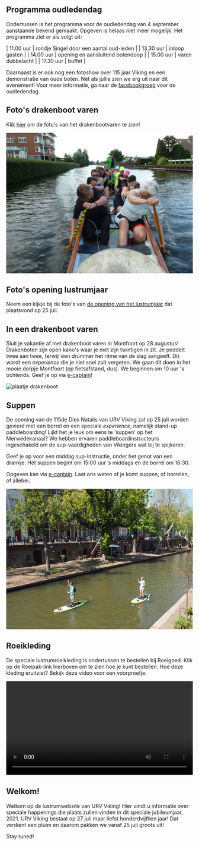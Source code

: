 ## Programma oudledendag

Ondertussen is het programma voor de oudledendag van 4 september aanstaande bekend gemaakt.  Opgeven is helaas niet meer mogelijk. Het programma ziet er als volgt uit:

| 11.00 uur | rondje Singel door een aantal oud-leden |
| 13.30 uur | inloop gasten |
| 14.00 uur | opening en aansluitend botendoop |
| 15.00 uur | varen dubbelacht |
| 17.30 uur | buffet |

Daarnaast is er ook nog een fotoshow over 115 jaar Viking en een demonstratie van oude boten. Net als jullie zien we erg uit naar dit evenement! Voor meer informatie, ga naar de [facebookgroep](https://www.facebook.com/groups/1443347109235746) voor de oudledendag. 

## Foto's drakenboot varen

Klik [hier](https://vikinglustrum.nl/fotos/#drakenbootvaren-28-augustus-2021) om de foto's van het drakenbootvaren te zien! 

![plaatje drakenboot](drakenboot.png)

## Foto's opening lustrumjaar

Neem een kijkje bij de foto's van [de opening van het lustrumjaar](https://vikinglustrum.nl/fotos/#suppen-25-juli-2021) dat plaatsvond op 25 juli.

## In een drakenboot varen

Sluit je vakantie af met drakenboot varen in Montfoort op 28 augustus! Drakenboten zijn open kano's waar je met zijn twintigen in zit. Je peddelt twee aan twee, terwijl een drummer het ritme van de slag aangeeft. Dit wordt een _experience_ die je niet snel zult vergeten. We gaan dit doen in het mooie dorpje Montfoort (op fietsafstand, dus).  We beginnen om 10 uur 's ochtends. Geef je op via [e-captain](https://viking-site.e-captain.nl/)!

![plaatje drakenboot](drakenboot.JPG)

## Suppen

De opening van de 115de Dies Natalis van URV Viking zal op 25 juli worden gevierd met een borrel en een speciale _experience_, namelijk stand-up paddleboarding!
Lijkt het je leuk om eens te 'suppen' op het Merwedekanaal? We hebben ervaren paddleboardinstructeurs ingeschakeld om de sup-vaardigheden van Vikingers wat bij te spijkeren.

Geef je op voor een middag sup-instructie, onder het genot van een drankje. Het suppen begint om 15:00 uur ’s middags en de borrel om 16:30.

Opgeven kan via [e-captain](https://viking-site.e-captain.nl/). Laat ons weten of je komt suppen, of borrelen, of allebei. 

![plaatje supper](sup.jpg)

## Roeikleding

De speciale lustrumroeikleding is ondertussen te bestellen bij Roeigoed. Klik op de Roeipak-link hierboven om te zien hoe je kunt bestellen. Hoe deze kleding eruitziet? Bekijk deze video voor een voorproefje:

<video width="100%" controls playsinline>
      <source src="fieke-roeipak.mp4" type="video/mp4">
	  <source src="fieke-roeipak.m4v" type="video/m4v">
      <p>Your browser does not support the video element.</p>
</video>

## Welkom!

Welkom op de lustrumwebsite van URV Viking! Hier vindt u informatie over speciale happenings die plaats zullen vinden in dit speciale jubileumjaar, 2021. URV Viking bestaat op 27 juli maar liefst honderdvijftien jaar! Dat verdient een pluim en daarom pakken we vanaf 25 juli groots uit!

Stay tuned!

<!--

## Welcome to GitHub Pages

You can use the [editor on GitHub](https://github.com/brandtvandergaast/vikinglustrum/edit/gh-pages/index.md) to maintain and preview the content for your website in Markdown files.

Whenever you commit to this repository, GitHub Pages will run [Jekyll](https://jekyllrb.com/) to rebuild the pages in your site, from the content in your Markdown files.

## 

Hier test ik even linkjes:
[roeipak](https://vikinglustrum.nl/roeipak/)
[kalender](https://vikinglustrum.nl/kalender/)
[over het lustrum](https://vikinglustrum.nl/over-het-lustrum/)

### Markdown

Markdown is a lightweight and easy-to-use syntax for styling your writing. It includes conventions for

```markdown
Syntax highlighted code block

# Header 1
## Header 2
### Header 3

- Bulleted
- List

1. Numbered
2. List

**Bold** and _Italic_ and `Code` text

[Link](url) and ![Image](src)
```

For more details see [GitHub Flavored Markdown](https://guides.github.com/features/mastering-markdown/).

### Jekyll Themes

Your Pages site will use the layout and styles from the Jekyll theme you have selected in your [repository settings](https://github.com/brandtvandergaast/vikinglustrum/settings). The name of this theme is saved in the Jekyll `_config.yml` configuration file.

### Support or Contact

Having trouble with Pages? Check out our [documentation](https://docs.github.com/categories/github-pages-basics/) or [contact support](https://support.github.com/contact) and we’ll help you sort it out.

-->


